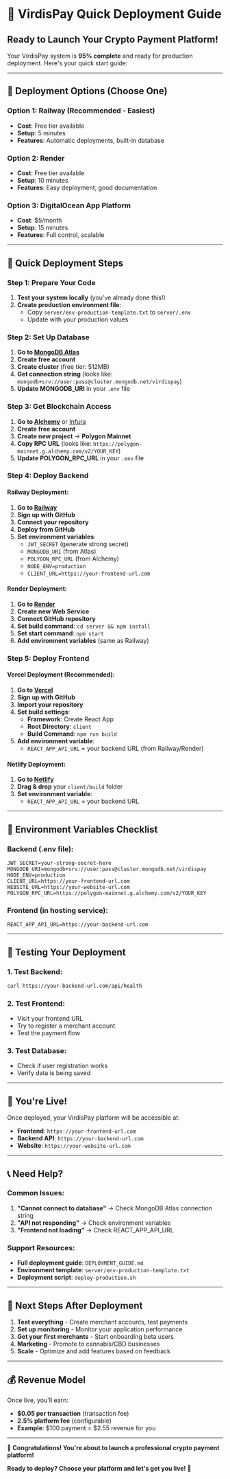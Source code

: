 # 🚀 VirdisPay Quick Deployment Guide

## Ready to Launch Your Crypto Payment Platform!

Your VirdisPay system is **95% complete** and ready for production deployment. Here's your quick start guide:

---

## 🎯 **Deployment Options (Choose One)**

### **Option 1: Railway (Recommended - Easiest)**
- **Cost**: Free tier available
- **Setup**: 5 minutes
- **Features**: Automatic deployments, built-in database

### **Option 2: Render**
- **Cost**: Free tier available  
- **Setup**: 10 minutes
- **Features**: Easy deployment, good documentation

### **Option 3: DigitalOcean App Platform**
- **Cost**: $5/month
- **Setup**: 15 minutes
- **Features**: Full control, scalable

---

## 🚀 **Quick Deployment Steps**

### **Step 1: Prepare Your Code**

1. **Test your system locally** (you've already done this!)
2. **Create production environment file**:
   - Copy `server/env-production-template.txt` to `server/.env`
   - Update with your production values

### **Step 2: Set Up Database**

1. **Go to [MongoDB Atlas](https://mongodb.com/atlas)**
2. **Create free account**
3. **Create cluster** (free tier: 512MB)
4. **Get connection string** (looks like: `mongodb+srv://user:pass@cluster.mongodb.net/virdispay`)
5. **Update MONGODB_URI** in your `.env` file

### **Step 3: Get Blockchain Access**

1. **Go to [Alchemy](https://alchemy.com)** or [Infura](https://infura.io)
2. **Create free account**
3. **Create new project** → **Polygon Mainnet**
4. **Copy RPC URL** (looks like: `https://polygon-mainnet.g.alchemy.com/v2/YOUR_KEY`)
5. **Update POLYGON_RPC_URL** in your `.env` file

### **Step 4: Deploy Backend**

#### **Railway Deployment:**
1. **Go to [Railway](https://railway.app)**
2. **Sign up with GitHub**
3. **Connect your repository**
4. **Deploy from GitHub**
5. **Set environment variables**:
   - `JWT_SECRET` (generate strong secret)
   - `MONGODB_URI` (from Atlas)
   - `POLYGON_RPC_URL` (from Alchemy)
   - `NODE_ENV=production`
   - `CLIENT_URL=https://your-frontend-url.com`

#### **Render Deployment:**
1. **Go to [Render](https://render.com)**
2. **Create new Web Service**
3. **Connect GitHub repository**
4. **Set build command**: `cd server && npm install`
5. **Set start command**: `npm start`
6. **Add environment variables** (same as Railway)

### **Step 5: Deploy Frontend**

#### **Vercel Deployment (Recommended):**
1. **Go to [Vercel](https://vercel.com)**
2. **Sign up with GitHub**
3. **Import your repository**
4. **Set build settings**:
   - **Framework**: Create React App
   - **Root Directory**: `client`
   - **Build Command**: `npm run build`
5. **Add environment variable**:
   - `REACT_APP_API_URL` = your backend URL (from Railway/Render)

#### **Netlify Deployment:**
1. **Go to [Netlify](https://netlify.com)**
2. **Drag & drop** your `client/build` folder
3. **Set environment variable**:
   - `REACT_APP_API_URL` = your backend URL

---

## 🔧 **Environment Variables Checklist**

### **Backend (.env file):**
```env
JWT_SECRET=your-strong-secret-here
MONGODB_URI=mongodb+srv://user:pass@cluster.mongodb.net/virdispay
NODE_ENV=production
CLIENT_URL=https://your-frontend-url.com
WEBSITE_URL=https://your-website-url.com
POLYGON_RPC_URL=https://polygon-mainnet.g.alchemy.com/v2/YOUR_KEY
```

### **Frontend (in hosting service):**
```
REACT_APP_API_URL=https://your-backend-url.com
```

---

## 🧪 **Testing Your Deployment**

### **1. Test Backend:**
```bash
curl https://your-backend-url.com/api/health
```

### **2. Test Frontend:**
- Visit your frontend URL
- Try to register a merchant account
- Test the payment flow

### **3. Test Database:**
- Check if user registration works
- Verify data is being saved

---

## 🎉 **You're Live!**

Once deployed, your VirdisPay platform will be accessible at:
- **Frontend**: `https://your-frontend-url.com`
- **Backend API**: `https://your-backend-url.com`
- **Website**: `https://your-website-url.com`

---

## 📞 **Need Help?**

### **Common Issues:**
1. **"Cannot connect to database"** → Check MongoDB Atlas connection string
2. **"API not responding"** → Check environment variables
3. **"Frontend not loading"** → Check REACT_APP_API_URL

### **Support Resources:**
- **Full deployment guide**: `DEPLOYMENT_GUIDE.md`
- **Environment template**: `server/env-production-template.txt`
- **Deployment script**: `deploy-production.sh`

---

## 🚀 **Next Steps After Deployment**

1. **Test everything** - Create merchant accounts, test payments
2. **Set up monitoring** - Monitor your application performance
3. **Get your first merchants** - Start onboarding beta users
4. **Marketing** - Promote to cannabis/CBD businesses
5. **Scale** - Optimize and add features based on feedback

---

## 💰 **Revenue Model**

Once live, you'll earn:
- **$0.05 per transaction** (transaction fee)
- **2.5% platform fee** (configurable)
- **Example**: $100 payment = $2.55 revenue for you

---

**🎉 Congratulations! You're about to launch a professional crypto payment platform!**

**Ready to deploy? Choose your platform and let's get you live! 🚀**

